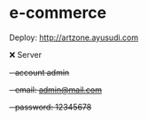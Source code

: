 # e-commerce

Deploy:
http://artzone.ayusudi.com


:x: Server 

~~- account admin~~

~~- email: admin@mail.com~~

~~- password: 12345678~~

